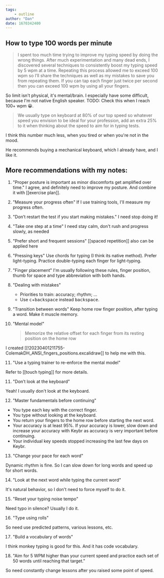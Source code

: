 ```yaml
---
tags:
    - outline
author: "Dan"
date: 1670342400
---
```


## How to type 100 words per minute

> I spent too much time trying to improve my typing speed by doing the wrong
things. After much experimentation and many dead ends, I discovered several
techniques to consistently boost my typing speed by 5 wpm at a time. Repeating
this process allowed me to exceed 100 wpm so I’ll share the techniques as well
as my mistakes to save you from repeating them.
> If you can tap each finger just twice per second then you can exceed 100 wpm
> by using all your fingers.

So limit isn't physical, it's mental/brain. I especially have some difficult,
because I'm not native English speaker. TODO: Check this when I reach 100+ wpm
😀.

> We usually type on keyboard at 80% of our top speed so whatever speed you
> envision to be ideal for your profession, add an extra 25% to it when thinking
> about the speed to aim for in typing tests.

I think this number much less, when you tired or when you're not in the mood.

He recommends buying a mechanical keyboard, which I already have, and I like it.

## More recommendations with my notes:

1. "Proper posture is important as minor discomforts get amplified over time." I
   agree, and definitely need to improve my posture. And combine it with
   [[exercise plan]].

2. "Measure your progress often" If I use training tools, I'll measure my
   progress often.

3. "Don’t restart the test if you start making mistakes." I need stop doing it!

4. "Take one step at a time" I need stay calm, don't rush and progress slowly,
   as needed

5. "Prefer short and frequent sessions" [[spaced repetition]] also
   can be applied here

6. "Pressing keys" Use chords for typing (I think its native method). Prefer
   light-typing. Practice double-typing each finger for light-typing.

7. "Finger placement" I'm usually following these rules, finger position, thumb
   for space and type abbreviation with both hands.

8. "Dealing with mistakes"

   - Priorities to train: accuracy; rhythm; ...
   - Use <kbd>c</kbd>+<kbd>backspace</kbd> instead <kbd>backspace</kbd>.

9. "Transition between words" Keep home row finger position, after typing a
   word. Make it muscle memory.

10. "Mental model"
    > Memorize the relative offset for each finger from its resting position on
    > the home row

I created [[!20230401211755-ColemakDH_ANSI_fingers_positions.excalidraw]] to
help me with this.

11. "Use a typing trainer to re-enforce the mental model"

Refer to [[touch typing]] for more details.

11. "Don’t look at the keyboard"

Yeah! I usually don't look at the keyboard.

12. "Master fundamentals before continuing"

- You type each key with the correct finger.
- You type without looking at the keyboard.
- You return your fingers to the home row before starting the next word.
- Your accuracy is at least 95%. If your accuracy is lower, slow down and
  increase your accuracy with Keybr as accuracy is very important before
  continuing.
- Your individual key speeds stopped increasing the last few days on Keybr.

13. "Change your pace for each word"

Dynamic rhythm is fine. So I can slow down for long words and speed up for short
words.

14. "Look at the next word while typing the current word"

It's natural behavior, so I don't need to force myself to do it.

15. "Reset your typing noise tempo"

Need typo in silence? Usually I do it.

16. "Type using rolls"

So need use predicted patterns, various lessons, etc.

17. "Build a vocabulary of words"

I think monkey typing is good for this. And it has code vocabulary.

18. "Aim for 5 WPM higher than your current speed and practice each set of 50
    words until reaching that target."

So need constantly change lessons after you raised some point of speed.
